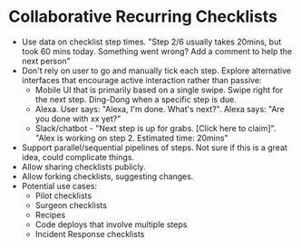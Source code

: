 # Collaborative Recurring Checklists

- Use data on checklist step times. "Step 2/6 usually takes 20mins, but took 60 mins today. Something went wrong? Add a comment to help the next person"
- Don't rely on user to go and manually tick each step. Explore alternative interfaces that encourage active interaction rather than passive:
  - Mobile UI that is primarily based on a single swipe. Swipe right for the next step. Ding-Dong when a specific step is due.
  - Alexa. User says: "Alexa, I'm done. What's next?". Alexa says: "Are you done with xx yet?"
  - Slack/chatbot - "Next step is up for grabs. [Click here to claim]". "Alex is working on step 2. Estimated time: 20mins"
- Support parallel/sequential pipelines of steps. Not sure if this is a great idea, could complicate things.
- Allow sharing checklists publicly.
- Allow forking checklists, suggesting changes.
- Potential use cases:
  - Pilot checklists
  - Surgeon checklists
  - Recipes
  - Code deploys that involve multiple steps
  - Incident Response checklists
